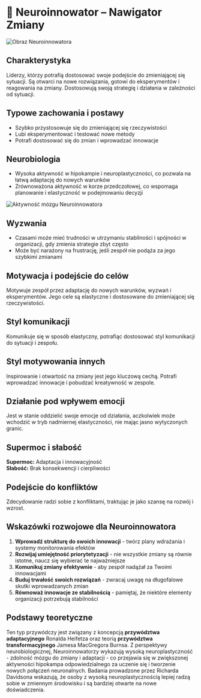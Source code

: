 # 🌊 Neuroinnowator – Nawigator Zmiany

![Obraz Neuroinnowatora](../../static/images/neuroleader_types/neuroinnowator.png)

## Charakterystyka
Liderzy, którzy potrafią dostosować swoje podejście do zmieniającej się sytuacji. Są otwarci na nowe rozwiązania, gotowi do eksperymentów i reagowania na zmiany. Dostosowują swoją strategię i działania w zależności od sytuacji.

## Typowe zachowania i postawy
- Szybko przystosowuje się do zmieniającej się rzeczywistości
- Lubi eksperymentować i testować nowe metody
- Potrafi dostosować się do zmian i wprowadzać innowacje

## Neurobiologia
- Wysoka aktywność w hipokampie i neuroplastyczności, co pozwala na łatwą adaptację do nowych warunków
- Zrównoważona aktywność w korze przedczołowej, co wspomaga planowanie i elastyczność w podejmowaniu decyzji

![Aktywność mózgu Neuroinnowatora](../../static/images/neuroleader_types/neuroinnowator_brain.png)

## Wyzwania
- Czasami może mieć trudności w utrzymaniu stabilności i spójności w organizacji, gdy zmienia strategie zbyt często
- Może być narażony na frustrację, jeśli zespół nie podąża za jego szybkimi zmianami

## Motywacja i podejście do celów
Motywuje zespół przez adaptację do nowych warunków, wyzwań i eksperymentów. Jego cele są elastyczne i dostosowane do zmieniającej się rzeczywistości.

## Styl komunikacji
Komunikuje się w sposób elastyczny, potrafiąc dostosować styl komunikacji do sytuacji i zespołu.

## Styl motywowania innych
Inspirowanie i otwartość na zmiany jest jego kluczową cechą. Potrafi wprowadzać innowacje i pobudzać kreatywność w zespole.

## Działanie pod wpływem emocji
Jest w stanie oddzielić swoje emocje od działania, aczkolwiek może wchodzić w tryb nadmiernej elastyczności, nie mając jasno wytyczonych granic.

## Supermoc i słabość
**Supermoc:** Adaptacja i innowacyjność  
**Słabość:** Brak konsekwencji i cierpliwości

## Podejście do konfliktów
Zdecydowanie radzi sobie z konfliktami, traktując je jako szansę na rozwój i wzrost.

## Wskazówki rozwojowe dla Neuroinnowatora
1. **Wprowadź strukturę do swoich innowacji** - twórz plany wdrażania i systemy monitorowania efektów
2. **Rozwijaj umiejętność priorytetyzacji** - nie wszystkie zmiany są równie istotne, naucz się wybierać te najważniejsze
3. **Komunikuj zmiany efektywnie** - aby zespół nadążał za Twoimi innowacjami
4. **Buduj trwałość swoich rozwiązań** - zwracaj uwagę na długofalowe skutki wprowadzanych zmian
5. **Równoważ innowacje ze stabilnością** - pamiętaj, że niektóre elementy organizacji potrzebują stabilności

## Podstawy teoretyczne
Ten typ przywódczy jest związany z koncepcją **przywództwa adaptacyjnego** Ronalda Heifetza oraz teorią **przywództwa transformacyjnego** Jamesa MacGregora Burnsa. Z perspektywy neurobiologicznej, Neuroinnowatorzy wykazują wysoką neuroplastyczność - zdolność mózgu do zmiany i adaptacji - co przejawia się w zwiększonej aktywności hipokampa odpowiedzialnego za uczenie się i tworzenie nowych połączeń neuronalnych. Badania prowadzone przez Richarda Davidsona wskazują, że osoby z wysoką neuroplastycznością lepiej radzą sobie w zmiennym środowisku i są bardziej otwarte na nowe doświadczenia.
